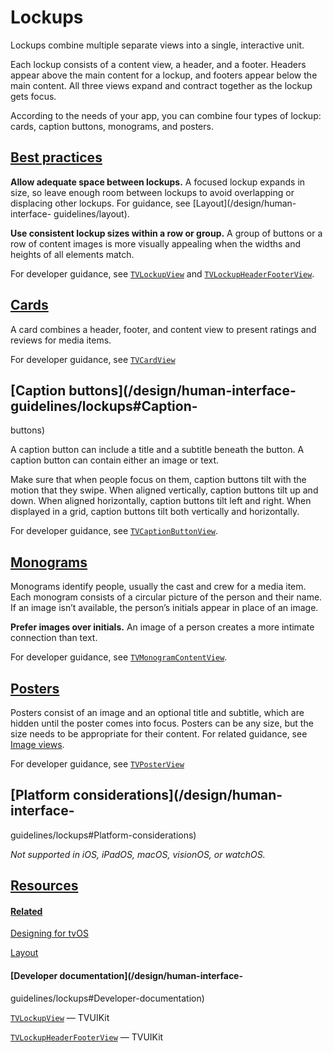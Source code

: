 # Lockups

Lockups combine multiple separate views into a single, interactive unit.

Each lockup consists of a content view, a header, and a footer. Headers appear
above the main content for a lockup, and footers appear below the main
content. All three views expand and contract together as the lockup gets
focus.

According to the needs of your app, you can combine four types of lockup:
cards, caption buttons, monograms, and posters.

## [Best practices](/design/human-interface-guidelines/lockups#Best-practices)

**Allow adequate space between lockups.** A focused lockup expands in size, so
leave enough room between lockups to avoid overlapping or displacing other
lockups. For guidance, see [Layout](/design/human-interface-
guidelines/layout).

**Use consistent lockup sizes within a row or group.** A group of buttons or a
row of content images is more visually appealing when the widths and heights
of all elements match.

For developer guidance, see
[`TVLockupView`](/documentation/TVUIKit/TVLockupView) and
[`TVLockupHeaderFooterView`](/documentation/TVUIKit/TVLockupHeaderFooterView).

## [Cards](/design/human-interface-guidelines/lockups#Cards)

A card combines a header, footer, and content view to present ratings and
reviews for media items.

For developer guidance, see [`TVCardView`](/documentation/TVUIKit/TVCardView)

## [Caption buttons](/design/human-interface-guidelines/lockups#Caption-
buttons)

A caption button can include a title and a subtitle beneath the button. A
caption button can contain either an image or text.

Make sure that when people focus on them, caption buttons tilt with the motion
that they swipe. When aligned vertically, caption buttons tilt up and down.
When aligned horizontally, caption buttons tilt left and right. When displayed
in a grid, caption buttons tilt both vertically and horizontally.

For developer guidance, see
[`TVCaptionButtonView`](/documentation/TVUIKit/TVCaptionButtonView).

## [Monograms](/design/human-interface-guidelines/lockups#Monograms)

Monograms identify people, usually the cast and crew for a media item. Each
monogram consists of a circular picture of the person and their name. If an
image isn’t available, the person’s initials appear in place of an image.

**Prefer images over initials.** An image of a person creates a more intimate
connection than text.

For developer guidance, see
[`TVMonogramContentView`](/documentation/TVUIKit/TVMonogramContentView).

## [Posters](/design/human-interface-guidelines/lockups#Posters)

Posters consist of an image and an optional title and subtitle, which are
hidden until the poster comes into focus. Posters can be any size, but the
size needs to be appropriate for their content. For related guidance, see
[Image views](/design/human-interface-guidelines/image-views).

For developer guidance, see
[`TVPosterView`](/documentation/TVUIKit/TVPosterView)

## [Platform considerations](/design/human-interface-
guidelines/lockups#Platform-considerations)

 _Not supported in iOS, iPadOS, macOS, visionOS, or watchOS._

## [Resources](/design/human-interface-guidelines/lockups#Resources)

#### [Related](/design/human-interface-guidelines/lockups#Related)

[Designing for tvOS](/design/human-interface-guidelines/designing-for-tvos)

[Layout](/design/human-interface-guidelines/layout)

#### [Developer documentation](/design/human-interface-
guidelines/lockups#Developer-documentation)

[`TVLockupView`](/documentation/TVUIKit/TVLockupView) — TVUIKit

[`TVLockupHeaderFooterView`](/documentation/TVUIKit/TVLockupHeaderFooterView)
— TVUIKit

